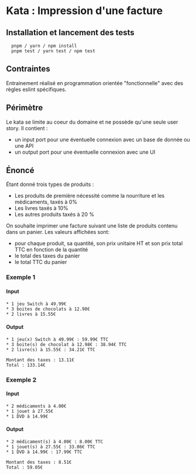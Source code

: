 # Kata : Impression d'une facture

## Installation et lancement des tests
```
  pnpm / yarn / npm install
  pnpm test / yarn test / npm test
```

## Contraintes
Entrainement réalisé en programmation orientée "fonctionnelle" avec des règles eslint spécifiques.

## Périmètre
Le kata se limite au coeur du domaine et ne possède qu'une seule user story. 
Il contient : 
- un input port pour une éventuelle connexion avec un base de donnée ou une API
- un output port pour une éventuelle connexion avec une UI

## Énoncé
Étant donné trois types de produits :
- Les produits de première nécessité comme la nourriture et les médicaments, taxés à 0%
- Les livres taxés à 10%
- Les autres produits taxés à 20 %

On souhaite imprimer une facture suivant une liste de produits contenu dans un panier. Les valeurs affichées sont: 
- pour chaque produit, sa quantité, son prix unitaire HT et son prix total TTC en fonction de la quantité
- le total des taxes du panier
- le total TTC du panier


### Exemple 1

#### Input
```
* 1 jeu Switch à 49.99€
* 3 boites de chocolats à 12.98€
* 2 livres à 15.55€
```

#### Output
```
* 1 jeu(x) Switch à 49.99€ : 59.99€ TTC
* 3 boite(s) de chocolat à 12.98€ : 38.94€ TTC
* 2 livre(s) à 15.55€ : 34.21€ TTC

Montant des taxes : 13.11€
Total : 133.14€
```

### Exemple 2

#### Input
```
* 2 médicaments à 4.00€
* 1 jouet à 27.55€
* 1 DVD à 14.99€
```

#### Output
```
* 2 médicament(s) à 4.00€ : 8.00€ TTC
* 1 jouet(s) à 27.55€ : 33.06€ TTC
* 1 DVD à 14.99€ : 17.99€ TTC
      
Montant des taxes : 8.51€
Total : 59.05€
```